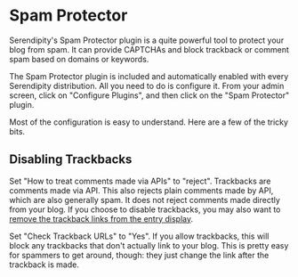 Spam Protector
==============

Serendipity's Spam Protector plugin is a quite powerful tool to protect your blog from spam. It can provide CAPTCHAs and block trackback or comment spam based on domains or keywords.

The Spam Protector plugin is included and automatically enabled with every Serendipity distribution. All you need to do is configure it. From your admin screen, click on "Configure Plugins", and then click on the "Spam Protector" plugin.

Most of the configuration is easy to understand. Here are a few of the tricky bits.

Disabling Trackbacks
--------------------

Set "How to treat comments made via APIs" to "reject". Trackbacks are comments made via API. This also rejects plain comments made by API, which are also generally spam. It does not reject comments made directly from your blog. If you choose to disable trackbacks, you may also want to [remove the trackback links from the entry display](/214.html).

Set "Check Trackback URLs" to "Yes". If you allow trackbacks, this will block any trackbacks that don't actually link to your blog. This is pretty easy for spammers to get around, though: they just change the link after the trackback is made.